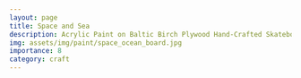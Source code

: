 ```yaml
---
layout: page
title: Space and Sea
description: Acrylic Paint on Baltic Birch Plywood Hand-Crafted Skateboard, 2013
img: assets/img/paint/space_ocean_board.jpg
importance: 8
category: craft
---
```



